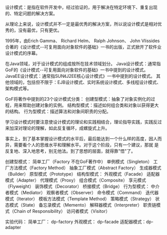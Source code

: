 设计模式：是指在软件开发中，经过验证的，用于解决在特定环境下、重复出现的、特定问题的解决方案。

从理论上来说，设计模式并不一定是最优秀的解决方案，所以说设计模式是相对优秀的，没有最优，只有更优。

1995年，由Erich Gamma、 Richard Helm、 Ralph Johnson、 John Vlissides合著的《设计模式--可复用面向对象软件的基础》一书的出版，正式掀开了软件业设计模式的序幕。

在Java领域，对于设计模式的组成按所在技术领域划分。
Java设计模式：通常指GoF的《设计模式--可复用面向对象软件的基础》一书中提到的设计模式。
JavaEE设计模式：通常指SUN《J2EE核心设计模式》一书中提到的设计模式。
其他领域的，包括但不限于：EJB设计模式、实时系统设计模式、多线程设计模式、架构模式等。

GoF将著作中提到的23个设计模式分类：
创建型模式：抽象了对象实例化的过程，用来帮助创建对象的实例。
结构型模式：描述如何组合类和对象以获得更大的结构。
行为型模式：描述算法和对象间职责的分配。

学习设计模式时要注意使设计模式的理论和实践相结合，理论指导实践，实践反过来加深对理论的理解，如此反复循环，成螺旋式上升。

事实上，到了基本掌握设计模式的水平后，最后能达到一个什么样的高度，因人而异，需要看个人的思维水平和理解水平。对于这个阶段，只有一个建议，那就
是反复地、深入地思考，别无他法。到了思想的层面，就得靠"悟"了。

创建型模式：
    简单工厂（Factory 不在GoF著作中）
    单例模式（Singleton）
    工厂方法模式（Factory Method）
    抽象工厂模式（Abstract Factory）
    生成器模式（Builder）
    原型模式（Prototype）
结构型模式：
    外观模式（Facade）
    适配器模式（Adapter）
    代理模式（Proxy）
    组合模式（Composite）
    享元模式（Flyweight）
    装饰模式（Decorator）
    桥接模式（Bridge）
行为型模式：
    中介者模式（Mediator）
    观察者模式（Observer）
    命令模式（Command）
    迭代器模式（Iterator）
    模板方法模式（Template Method）
    策略模式（Strategy）
    状态模式（State）
    备忘录模式（Memento）
    解释器模式（Interpreter）
    职责链模式（Chain of Responsibility）
    访问者模式（Visitor）
    
实验代码：
简单工厂： dp-factory
外观模式： dp-facade
适配器模式：dp-adapter